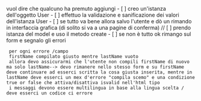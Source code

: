  vuol dire che qualcuno ha premuto aggiungi
     - [ ] creo un'istanza dell'oggetto User
     - [ ] effettuo la validazione e sanificazione dei valori dell'istanza User
     - [ ] se tutto va bene allora salvo l'utente e dò un rimando in interfaccia grafica (di solito si va a una pagine di conferma)
            // [ ] prendo istanza del model e uso il metodo create
     - [ ] se non è tutto ok rimango sul form e segnalo gli errori

     per ogni errore /campo 
     firstName compilato giusto mentre lastName vuoto
     allora devo assicurarmi che l'utente non compili firstName di nuovo ma solo lastName--> devo rimanere nello stesso form e su firstName deve continuare ad esserci scritta la cosa giusta inserita, mentre in lastName deve esserci un mex d'errore "compila scemo" e una condizione true or false che attiva/disattiva isvalid nell'html tipo
     i messaggi devono essere multilingua in base alla lingua scelta / deve esserci un codice ci errore